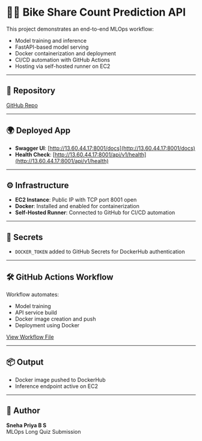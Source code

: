 # 🚴‍♀️ Bike Share Count Prediction API

This project demonstrates an end-to-end MLOps workflow:
- Model training and inference
- FastAPI-based model serving
- Docker containerization and deployment
- CI/CD automation with GitHub Actions
- Hosting via self-hosted runner on EC2

---

## 🔗 Repository

[GitHub Repo](https://github.com/snehapriya-bs/MLOps-Longquiz)

---

## 🌍 Deployed App

- **Swagger UI**: [http://13.60.44.17:8001/docs](http://13.60.44.17:8001/docs)  
- **Health Check**: [http://13.60.44.17:8001/api/v1/health](http://13.60.44.17:8001/api/v1/health)

---

## ⚙️ Infrastructure

- **EC2 Instance**: Public IP with TCP port 8001 open
- **Docker**: Installed and enabled for containerization
- **Self-Hosted Runner**: Connected to GitHub for CI/CD automation

---

## 🔐 Secrets

- `DOCKER_TOKEN` added to GitHub Secrets for DockerHub authentication

---

## 🛠 GitHub Actions Workflow

Workflow automates:
- Model training
- API service build
- Docker image creation and push
- Deployment using Docker

[View Workflow File](https://github.com/snehapriya-bs/MLOps-Longquiz/blob/main/.github/workflows/main.yml)

---

## 📦 Output

- Docker image pushed to DockerHub
- Inference endpoint active on EC2

---

## 👤 Author

**Sneha Priya B S**  
MLOps Long Quiz Submission

